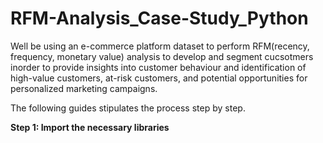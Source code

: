 # RFM-Analysis_Case-Study_Python

Well be using an e-commerce platform dataset to perform RFM(recency, frequency, monetary value) analysis to develop and segment cucsotmers inorder to provide insights into customer behaviour and identification of high-value customers, at-risk customers, and potential opportunities for personalized marketing campaigns.

The following guides stipulates the process step by step.

**Step 1: Import the necessary libraries**